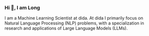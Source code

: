 
### Hi 👋, I am  Long

I am a Machine Learning Scientist at dida. At dida I primarily focus on Natural Language Processing (NLP) problems, with a specialization in research and applications of Large Language Models (LLMs).

